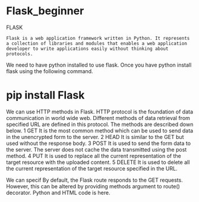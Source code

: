 # Flask_beginner
FLASK

	Flask is a web application framework written in Python. It represents a collection of libraries and modules that enables a web application developer to write applications easily without thinking about protocols.

We need to have python installed to use flask. Once you have python install flask using the following command.

# pip install Flask

We can use HTTP methods in Flask.	HTTP protocol is the foundation of data communication in world wide web. Different methods of data retrieval from specified URL are defined in this protocol. The methods are described down below.
1	GET 	It is the most common method which can be used to send data in the unencrypted form to the server.
2 	HEAD 	It is similar to the GET but used without the response body.
3 	POST 	It is used to send the form data to the server. The server does not cache the data transmitted using the post method.
4 	PUT 	It is used to replace all the current representation of the target resource with the uploaded content.
5 	DELETE 	It is used to delete all the current representation of the target resource specified in the URL.

We can specif
By default, the Flask route responds to the GET requests. However, this can be altered by providing methods argument to route() decorator.
Python and HTML code is here.

